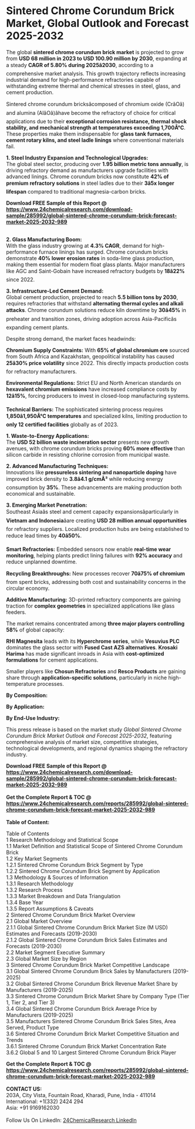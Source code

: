 <h1>Sintered Chrome Corundum Brick Market, Global Outlook and Forecast 2025-2032</h1><p>The global <strong>sintered chrome corundum brick market</strong> is projected to grow from <strong>USD 68 million in 2023 to USD 100.90 million by 2030</strong>, expanding at a steady <strong>CAGR of 5.80% during 2025â2030</strong>, according to a comprehensive market analysis. This growth trajectory reflects increasing industrial demand for high-performance refractories capable of withstanding extreme thermal and chemical stresses in steel, glass, and cement production.</p><p>Sintered chrome corundum bricksâcomposed of chromium oxide (CrâOâ) and alumina (AlâOâ)âhave become the refractory of choice for critical applications due to their <strong>exceptional corrosion resistance, thermal shock stability, and mechanical strength at temperatures exceeding 1,700Â°C</strong>. These properties make them indispensable for <strong>glass tank furnaces, cement rotary kilns, and steel ladle linings</strong> where conventional materials fail.</p><p><strong>1. Steel Industry Expansion and Technological Upgrades:</strong><br>
The global steel sector, producing over <strong>1.95 billion metric tons annually</strong>, is driving refractory demand as manufacturers upgrade facilities with advanced linings. Chrome corundum bricks now constitute <strong>42% of premium refractory solutions</strong> in steel ladles due to their <strong>3â5x longer lifespan</strong> compared to traditional magnesia-carbon bricks.</p><div><b>Download FREE Sample of this Report @ 
            <a href="https://www.24chemicalresearch.com/download-sample/285992/global-sintered-chrome-corundum-brick-forecast-market-2025-2032-989">
            https://www.24chemicalresearch.com/download-sample/285992/global-sintered-chrome-corundum-brick-forecast-market-2025-2032-989</a></b></div><br><p><strong>2. Glass Manufacturing Boom:</strong><br>
With the glass industry growing at <strong>4.3% CAGR</strong>, demand for high-performance furnace linings has surged. Chrome corundum bricks demonstrate <strong>40% lower erosion rates</strong> in soda-lime glass production, making them essential for modern float glass plants. Major manufacturers like AGC and Saint-Gobain have increased refractory budgets by <strong>18â22%</strong> since 2022.</p><p><strong>3. Infrastructure-Led Cement Demand:</strong><br>
Global cement production, projected to reach <strong>5.5 billion tons by 2030</strong>, requires refractories that withstand <strong>alternating thermal cycles and alkali attacks</strong>. Chrome corundum solutions reduce kiln downtime by <strong>30â45%</strong> in preheater and transition zones, driving adoption across Asia-Pacificâs expanding cement plants.</p><p>Despite strong demand, the market faces headwinds:</p><p><strong>Chromium Supply Constraints:</strong> With <strong>65% of global chromium ore</strong> sourced from South Africa and Kazakhstan, geopolitical instability has caused <strong>25â30% price volatility</strong> since 2022. This directly impacts production costs for refractory manufacturers.</p><p><strong>Environmental Regulations:</strong> Strict EU and North American standards on <strong>hexavalent chromium emissions</strong> have increased compliance costs by <strong>12â15%</strong>, forcing producers to invest in closed-loop manufacturing systems.</p><p><strong>Technical Barriers:</strong> The sophisticated sintering process requires <strong>1,850â1,950Â°C temperatures</strong> and specialized kilns, limiting production to <strong>only 12 certified facilities</strong> globally as of 2023.</p><p><strong>1. Waste-to-Energy Applications:</strong><br>
The <strong>USD 52 billion waste incineration sector</strong> presents new growth avenues, with chrome corundum bricks proving <strong>60% more effective</strong> than silicon carbide in resisting chlorine corrosion from municipal waste.</p><p><strong>2. Advanced Manufacturing Techniques:</strong><br>
Innovations like <strong>pressureless sintering and nanoparticle doping</strong> have improved brick density to <strong>3.8â4.1 g/cmÂ³</strong> while reducing energy consumption by <strong>35%</strong>. These advancements are making production both economical and sustainable.</p><p><strong>3. Emerging Market Penetration:</strong><br>
Southeast Asiaâs steel and cement capacity expansionsâparticularly in <strong>Vietnam and Indonesia</strong>âare creating <strong>USD 28 million annual opportunities</strong> for refractory suppliers. Localized production hubs are being established to reduce lead times by <strong>40â50%</strong>.</p><p><strong>Smart Refractories:</strong> Embedded sensors now enable <strong>real-time wear monitoring</strong>, helping plants predict lining failures with <strong>92% accuracy</strong> and reduce unplanned downtime.</p><p><strong>Recycling Breakthroughs:</strong> New processes recover <strong>70â75% of chromium</strong> from spent bricks, addressing both cost and sustainability concerns in the circular economy.</p><p><strong>Additive Manufacturing:</strong> 3D-printed refractory components are gaining traction for <strong>complex geometries</strong> in specialized applications like glass feeders.</p><p>The market remains concentrated among <strong>three major players controlling 58%</strong> of global capacity:</p><p><strong>RHI Magnesita</strong> leads with its <strong>Hyperchrome series</strong>, while <strong>Vesuvius PLC</strong> dominates the glass sector with <strong>Fused Cast AZS alternatives</strong>. <strong>Krosaki Harima</strong> has made significant inroads in Asia with <strong>cost-optimized formulations</strong> for cement applications.</p><p>Smaller players like <strong>Chosun Refractories</strong> and <strong>Resco Products</strong> are gaining share through <strong>application-specific solutions</strong>, particularly in niche high-temperature processes.</p><p><strong>By Composition:</strong></p><p><strong>By Application:</strong></p><p><strong>By End-Use Industry:</strong></p><p>This press release is based on the market study <em>Global Sintered Chrome Corundum Brick Market Outlook and Forecast 2025-2032</em>, featuring comprehensive analysis of market size, competitive strategies, technological developments, and regional dynamics shaping the refractory industry.</p><div><b>Download FREE Sample of this Report @ 
            <a href="https://www.24chemicalresearch.com/download-sample/285992/global-sintered-chrome-corundum-brick-forecast-market-2025-2032-989">
            https://www.24chemicalresearch.com/download-sample/285992/global-sintered-chrome-corundum-brick-forecast-market-2025-2032-989</a></b></div><br><div><b>Get the Complete Report & TOC @ 
            <a href="https://www.24chemicalresearch.com/reports/285992/global-sintered-chrome-corundum-brick-forecast-market-2025-2032-989">
            https://www.24chemicalresearch.com/reports/285992/global-sintered-chrome-corundum-brick-forecast-market-2025-2032-989</a></b></div><br>
            <b>Table of Content:</b><p>Table of Contents<br />
1 Research Methodology and Statistical Scope<br />
1.1 Market Definition and Statistical Scope of Sintered Chrome Corundum Brick<br />
1.2 Key Market Segments<br />
1.2.1 Sintered Chrome Corundum Brick Segment by Type<br />
1.2.2 Sintered Chrome Corundum Brick Segment by Application<br />
1.3 Methodology & Sources of Information<br />
1.3.1 Research Methodology<br />
1.3.2 Research Process<br />
1.3.3 Market Breakdown and Data Triangulation<br />
1.3.4 Base Year<br />
1.3.5 Report Assumptions & Caveats<br />
2 Sintered Chrome Corundum Brick Market Overview<br />
2.1 Global Market Overview<br />
2.1.1 Global Sintered Chrome Corundum Brick Market Size (M USD) Estimates and Forecasts (2019-2030)<br />
2.1.2 Global Sintered Chrome Corundum Brick Sales Estimates and Forecasts (2019-2030)<br />
2.2 Market Segment Executive Summary<br />
2.3 Global Market Size by Region<br />
3 Sintered Chrome Corundum Brick Market Competitive Landscape<br />
3.1 Global Sintered Chrome Corundum Brick Sales by Manufacturers (2019-2025)<br />
3.2 Global Sintered Chrome Corundum Brick Revenue Market Share by Manufacturers (2019-2025)<br />
3.3 Sintered Chrome Corundum Brick Market Share by Company Type (Tier 1, Tier 2, and Tier 3)<br />
3.4 Global Sintered Chrome Corundum Brick Average Price by Manufacturers (2019-2025)<br />
3.5 Manufacturers Sintered Chrome Corundum Brick Sales Sites, Area Served, Product Type<br />
3.6 Sintered Chrome Corundum Brick Market Competitive Situation and Trends<br />
3.6.1 Sintered Chrome Corundum Brick Market Concentration Rate<br />
3.6.2 Global 5 and 10 Largest Sintered Chrome Corundum Brick Player</p><div><b>Get the Complete Report & TOC @ 
            <a href="https://www.24chemicalresearch.com/reports/285992/global-sintered-chrome-corundum-brick-forecast-market-2025-2032-989">
            https://www.24chemicalresearch.com/reports/285992/global-sintered-chrome-corundum-brick-forecast-market-2025-2032-989</a></b></div><br><b>CONTACT US:</b><br>
            203A, City Vista, Fountain Road, Kharadi, Pune, India - 411014<br>
            International: +1(332) 2424 294<br>
            Asia: +91 9169162030 <br><br>
            Follow Us On LinkedIn: <a href="https://www.linkedin.com/company/24chemicalresearch/">24ChemicalResearch LinkedIn</a>